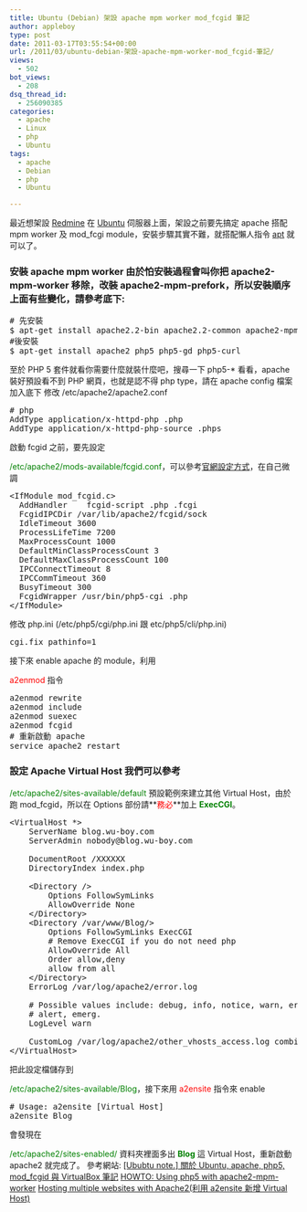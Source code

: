```yaml
---
title: Ubuntu (Debian) 架設 apache mpm worker mod_fcgid 筆記
author: appleboy
type: post
date: 2011-03-17T03:55:54+00:00
url: /2011/03/ubuntu-debian-架設-apache-mpm-worker-mod_fcgid-筆記/
views:
  - 502
bot_views:
  - 208
dsq_thread_id:
  - 256090385
categories:
  - apache
  - Linux
  - php
  - Ubuntu
tags:
  - apache
  - Debian
  - php
  - Ubuntu

---
```

最近想架設 [Redmine][1] 在 [Ubuntu][2] 伺服器上面，架設之前要先搞定 apache 搭配 mpm worker 及 mod_fcgi module，安裝步驟其實不難，就搭配懶人指令 [apt][3] 就可以了。 

### 安裝 apache mpm worker 由於怕安裝過程會叫你把 apache2-mpm-worker 移除，改裝 apache2-mpm-prefork，所以安裝順序上面有些變化，請參考底下: 

<pre class="brush: bash; title: ; notranslate" title=""># 先安裝
$ apt-get install apache2.2-bin apache2.2-common apache2-mpm-worker libapache2-mod-fcgid php5-cli php5-cgi php5-common
#後安裝
$ apt-get install apache2 php5 php5-gd php5-curl</pre> 至於 PHP 5 套件就看你需要什麼就裝什麼吧，搜尋一下 php5-* 看看，apache 裝好預設看不到 PHP 網頁，也就是認不得 php type，請在 apache config 檔案加入底下 

<!--more--> 修改 /etc/apache2/apache2.conf 

<pre class="brush: bash; title: ; notranslate" title=""># php
AddType application/x-httpd-php .php
AddType application/x-httpd-php-source .phps</pre> 啟動 fcgid 之前，要先設定 

<span style="color:green">/etc/apache2/mods-available/fcgid.conf</span>，可以參考[官網設定方式][4]，在自己微調 

<pre class="brush: bash; title: ; notranslate" title="">&lt;IfModule mod_fcgid.c>
  AddHandler    fcgid-script .php .fcgi
  FcgidIPCDir /var/lib/apache2/fcgid/sock
  IdleTimeout 3600
  ProcessLifeTime 7200
  MaxProcessCount 1000
  DefaultMinClassProcessCount 3
  DefaultMaxClassProcessCount 100
  IPCConnectTimeout 8
  IPCCommTimeout 360
  BusyTimeout 300
  FcgidWrapper /usr/bin/php5-cgi .php
&lt;/IfModule></pre> 修改 php.ini (/etc/php5/cgi/php.ini 跟 etc/php5/cli/php.ini) 

<pre class="brush: bash; title: ; notranslate" title="">cgi.fix_pathinfo=1</pre> 接下來 enable apache 的 module，利用 

<span style="color:red">a2enmod</span> 指令 

<pre class="brush: bash; title: ; notranslate" title="">a2enmod rewrite
a2enmod include
a2enmod suexec
a2enmod fcgid
# 重新啟動 apache
service apache2 restart</pre>

### 設定 Apache Virtual Host 我們可以參考 

<span style="color:green">/etc/apache2/sites-available/default</span> 預設範例來建立其他 Virtual Host，由於跑 mod_fcgid，所以在 Options 部份請**<span style="color:red">務必</span>**加上 <span style="color:green"><strong>ExecCGI</strong></span>。 

<pre class="brush: bash; title: ; notranslate" title="">&lt;VirtualHost *>
    ServerName blog.wu-boy.com
    ServerAdmin nobody@blog.wu-boy.com

    DocumentRoot /XXXXXX
    DirectoryIndex index.php

    &lt;Directory />
        Options FollowSymLinks
        AllowOverride None
    &lt;/Directory>
    &lt;Directory /var/www/Blog/>
        Options FollowSymLinks ExecCGI
        # Remove ExecCGI if you do not need php
        AllowOverride All
        Order allow,deny
        allow from all
    &lt;/Directory>
    ErrorLog /var/log/apache2/error.log

    # Possible values include: debug, info, notice, warn, error, crit,
    # alert, emerg.
    LogLevel warn

    CustomLog /var/log/apache2/other_vhosts_access.log combined
&lt;/VirtualHost></pre> 把此設定檔儲存到 

<span style="color:green">/etc/apache2/sites-available/Blog</span>，接下來用 <span style="color:red">a2ensite</span> 指令來 enable 

<pre class="brush: bash; title: ; notranslate" title=""># Usage: a2ensite [Virtual Host]
a2ensite Blog</pre> 會發現在 

<span style="color:green">/etc/apache2/sites-enabled/</span> 資料夾裡面多出 <span style="color:green"><strong>Blog</strong></span> 這 Virtual Host，重新啟動 apache2 就完成了。 參考網站: [[Ububtu note.] 關於 Ubuntu, apache, php5, mod_fcgid 與 VirtualBox 筆記][5] [HOWTO: Using php5 with apache2-mpm-worker][6] [Hosting multiple websites with Apache2(利用 a2ensite 新增 Virtual Host)][7]

 [1]: http://www.redmine.org/
 [2]: http://www.ubuntu.com/
 [3]: http://en.wikipedia.org/wiki/Advanced_Packaging_Tool
 [4]: http://httpd.apache.org/mod_fcgid/mod/mod_fcgid.html
 [5]: http://blog.hinablue.me/868
 [6]: http://ubuntuforums.org/showthread.php?t=1038416
 [7]: http://www.debian-administration.org/articles/412